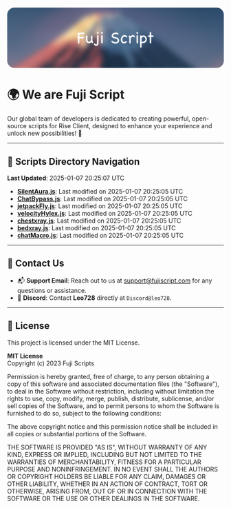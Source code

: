 ![Banner](.github/b.webp)

# 🌍 **We are Fuji Script**

Our global team of developers is dedicated to creating powerful, open-source scripts for Rise Client, designed to enhance your experience and unlock new possibilities! 🌟

---
<!-- SCRIPTS_NAVIGATION_START -->
## 📂 **Scripts Directory Navigation**

**Last Updated**: 2025-01-07 20:25:07 UTC

- **[SilentAura.js](scripts/SilentAura.js)**: Last modified on 2025-01-07 20:25:05 UTC
- **[ChatBypass.js](scripts/ChatBypass.js)**: Last modified on 2025-01-07 20:25:05 UTC
- **[jetpackFly.js](scripts/jetpackFly.js)**: Last modified on 2025-01-07 20:25:05 UTC
- **[velocityHylex.js](scripts/velocityHylex.js)**: Last modified on 2025-01-07 20:25:05 UTC
- **[chestxray.js](scripts/chestxray.js)**: Last modified on 2025-01-07 20:25:05 UTC
- **[bedxray.js](scripts/bedxray.js)**: Last modified on 2025-01-07 20:25:05 UTC
- **[chatMacro.js](scripts/chatMacro.js)**: Last modified on 2025-01-07 20:25:05 UTC

<!-- SCRIPTS_NAVIGATION_END -->

---

## 💬 **Contact Us**  
- 📬 **Support Email**: Reach out to us at [support@fujiscript.com](mailto:support@fujiscript.com) for any questions or assistance.  
- 💬 **Discord**: Contact **Leo728** directly at `Discord@leo728`.

---

## 📜 **License**

This project is licensed under the MIT License.  

**MIT License**  
Copyright (c) 2023 Fuji Scripts  

Permission is hereby granted, free of charge, to any person obtaining a copy of this software and associated documentation files (the "Software"), to deal in the Software without restriction, including without limitation the rights to use, copy, modify, merge, publish, distribute, sublicense, and/or sell copies of the Software, and to permit persons to whom the Software is furnished to do so, subject to the following conditions:  

The above copyright notice and this permission notice shall be included in all copies or substantial portions of the Software.  

THE SOFTWARE IS PROVIDED "AS IS", WITHOUT WARRANTY OF ANY KIND, EXPRESS OR IMPLIED, INCLUDING BUT NOT LIMITED TO THE WARRANTIES OF MERCHANTABILITY, FITNESS FOR A PARTICULAR PURPOSE AND NONINFRINGEMENT. IN NO EVENT SHALL THE AUTHORS OR COPYRIGHT HOLDERS BE LIABLE FOR ANY CLAIM, DAMAGES OR OTHER LIABILITY, WHETHER IN AN ACTION OF CONTRACT, TORT OR OTHERWISE, ARISING FROM, OUT OF OR IN CONNECTION WITH THE SOFTWARE OR THE USE OR OTHER DEALINGS IN THE SOFTWARE.  
